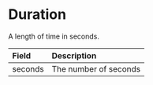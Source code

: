 # Duration

A length of time in seconds. 

| Field | Description |
| :--- | :--- |
| seconds | The number of seconds |

